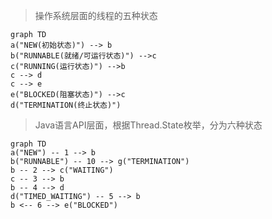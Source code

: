 
> 操作系统层面的线程的五种状态

```mermaid
graph TD
a("NEW(初始状态)") --> b
b("RUNNABLE(就绪/可运行状态)") -->c
c("RUNNING(运行状态)") -->b
c --> d
c --> e
e("BLOCKED(阻塞状态)") -->c
d("TERMINATION(终止状态)")
```

> Java语言API层面，根据Thread.State枚举，分为六种状态


```mermaid
graph TD
a("NEW") -- 1 --> b    
b("RUNNABLE") -- 10 --> g("TERMINATION")
b -- 2 --> c("WAITING")
c -- 3 --> b
b -- 4 --> d
d("TIMED_WAITING") -- 5 --> b
b <-- 6 --> e("BLOCKED")

```
